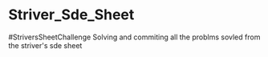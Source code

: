 # Striver_Sde_Sheet
#StriversSheetChallenge Solving and commiting all the problms sovled from the striver's sde sheet
